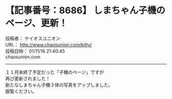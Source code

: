 # 【記事番号：8686】 しまちゃん子機のページ、更新！

投稿者： ケイオスユニオン  
URL： http://www.chaosunion.com/kitty/  
投稿日時： 01/11/16 21:40:45  
chaosunion.com

---

１１月末終了予定だった「子機のページ」ですが  
再び更新されました！  
新たなしまちゃん子機３体の写真をアップしました。  
御覧ください。